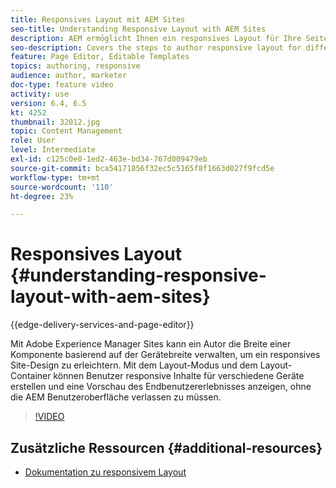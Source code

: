 ```yaml
---
title: Responsives Layout mit AEM Sites
seo-title: Understanding Responsive Layout with AEM Sites
description: AEM ermöglicht Ihnen ein responsives Layout für Ihre Seiten mithilfe der Layout-Container-Komponente zu erstellen. Mit dem responsiven Layout können die Inhaltsautoren responsive Inhalte für verschiedene Geräte erstellen und Endbenutzererlebnisse in AEM in der Vorschau anzeigen.
seo-description: Covers the steps to author responsive layout for different devices
feature: Page Editor, Editable Templates
topics: authoring, responsive
audience: author, marketer
doc-type: feature video
activity: use
version: 6.4, 6.5
kt: 4252
thumbnail: 32012.jpg
topic: Content Management
role: User
level: Intermediate
exl-id: c125c0e0-1ed2-463e-bd34-767d009479eb
source-git-commit: bca54171856f32ec5c5165f8f1663d027f9fcd5e
workflow-type: tm+mt
source-wordcount: '110'
ht-degree: 23%

---
```


# Responsives Layout {#understanding-responsive-layout-with-aem-sites}

{{edge-delivery-services-and-page-editor}}

Mit Adobe Experience Manager Sites kann ein Autor die Breite einer Komponente basierend auf der Gerätebreite verwalten, um ein responsives Site-Design zu erleichtern. Mit dem Layout-Modus und dem Layout-Container können Benutzer responsive Inhalte für verschiedene Geräte erstellen und eine Vorschau des Endbenutzererlebnisses anzeigen, ohne die AEM Benutzeroberfläche verlassen zu müssen.

>[!VIDEO](https://video.tv.adobe.com/v/32012?quality=12&learn=on)

## Zusätzliche Ressourcen {#additional-resources}

* [Dokumentation zu responsivem Layout](https://experienceleague.adobe.com/docs/experience-manager-65/authoring/siteandpage/responsive-layout.html?lang=de)

